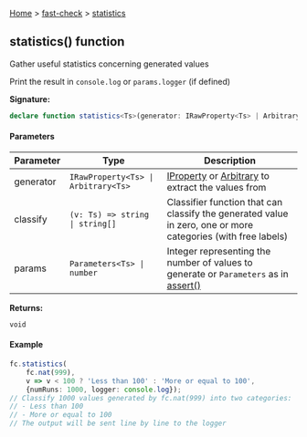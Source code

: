 [Home](/) &gt; [fast-check](../fast-check.md) &gt; [statistics](statistics_1.md)

## statistics() function

Gather useful statistics concerning generated values

Print the result in `console.log` or `params.logger` (if defined)

<b>Signature:</b>

```typescript
declare function statistics<Ts>(generator: IRawProperty<Ts> | Arbitrary<Ts>, classify: (v: Ts) => string | string[], params?: Parameters<Ts> | number): void;
```

#### Parameters

|  Parameter | Type | Description |
|  --- | --- | --- |
|  generator | <code>IRawProperty&lt;Ts&gt; &#124; Arbitrary&lt;Ts&gt;</code> | [IProperty](IProperty.md) or [Arbitrary](Arbitrary.md) to extract the values from |
|  classify | <code>(v: Ts) =&gt; string &#124; string[]</code> | Classifier function that can classify the generated value in zero, one or more categories (with free labels) |
|  params | <code>Parameters&lt;Ts&gt; &#124; number</code> | Integer representing the number of values to generate or <code>Parameters</code> as in [assert()](assert_1.md) |

<b>Returns:</b>

`void`

#### Example


```typescript
fc.statistics(
    fc.nat(999),
    v => v < 100 ? 'Less than 100' : 'More or equal to 100',
    {numRuns: 1000, logger: console.log});
// Classify 1000 values generated by fc.nat(999) into two categories:
// - Less than 100
// - More or equal to 100
// The output will be sent line by line to the logger

```

